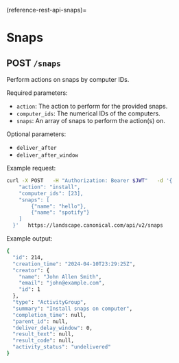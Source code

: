 (reference-rest-api-snaps)=
# Snaps

## POST `/snaps`

Perform actions on snaps by computer IDs.

Required parameters:

- `action`: The action to perform for the provided snaps.
- `computer_ids`: The numerical IDs of the computers.
- `snaps`: An array of snaps to perform the action(s) on.

Optional parameters:

- `deliver_after`
- `deliver_after_window`

Example request:
```bash
curl -X POST   -H "Authorization: Bearer $JWT"   -d '{
	"action": "install",
	"computer_ids": [23],
	"snaps": [
    	{"name": "hello"},
    	{"name": "spotify"}
	]
  }'   https://landscape.canonical.com/api/v2/snaps
```

Example output:
```bash
{
  "id": 214,
  "creation_time": "2024-04-10T23:29:25Z",
  "creator": {
	"name": "John Allen Smith",
	"email": "john@example.com",
	"id": 1
  },
  "type": "ActivityGroup",
  "summary": "Install snaps on computer",
  "completion_time": null,
  "parent_id": null,
  "deliver_delay_window": 0,
  "result_text": null,
  "result_code": null,
  "activity_status": "undelivered"
}
```


